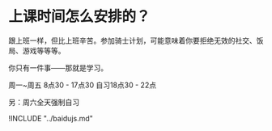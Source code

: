 # 上课时间怎么安排的？

跟上班一样，但比上班辛苦。参加骑士计划，可能意味着你要拒绝无效的社交、饭局、游戏等等等。  

你只有一件事——那就是学习。  

周一~周五 8点30 - 17点30  自习18点30 - 22点  

另：周六全天强制自习  

!INCLUDE "../baidujs.md"
